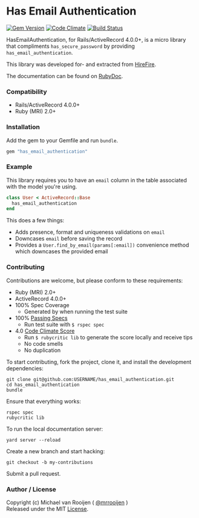 # Has Email Authentication

[![Gem Version](https://badge.fury.io/rb/has_email_authentication.svg)](http://badge.fury.io/rb/has_email_authentication)
[![Code Climate](https://codeclimate.com/github/mrrooijen/has_email_authentication.png)](https://codeclimate.com/github/mrrooijen/has_email_authentication)
[![Build Status](https://travis-ci.org/mrrooijen/has_email_authentication.svg)](https://travis-ci.org/mrrooijen/has_email_authentication)

HasEmailAuthentication, for Rails/ActiveRecord 4.0.0+, is a micro library that compliments `has_secure_password` by providing `has_email_authentication`.

This library was developed for- and extracted from [HireFire].

The documentation can be found on [RubyDoc].


### Compatibility

- Rails/ActiveRecord 4.0.0+
- Ruby (MRI) 2.0+


### Installation

Add the gem to your Gemfile and run `bundle`.

```rb
gem "has_email_authentication"
```


### Example

This library requires you to have an `email` column in the table associated
with the model you're using.

```rb
class User < ActiveRecord::Base
  has_email_authentication
end
```

This does a few things:

- Adds presence, format and uniqueness validations on `email`
- Downcases `email` before saving the record
- Provides a `User.find_by_email(params[:email])`
    convenience method which downcases the provided email


### Contributing

Contributions are welcome, but please conform to these requirements:

- Ruby (MRI) 2.0+
- ActiveRecord 4.0.0+
- 100% Spec Coverage
  - Generated by when running the test suite
- 100% [Passing Specs]
  - Run test suite with `$ rspec spec`
- 4.0 [Code Climate Score]
  - Run `$ rubycritic lib` to generate the score locally and receive tips
  - No code smells
  - No duplication

To start contributing, fork the project, clone it, and install the development dependencies:

```
git clone git@github.com:USERNAME/has_email_authentication.git
cd has_email_authentication
bundle
```

Ensure that everything works:

```
rspec spec
rubycritic lib
```

To run the local documentation server:

```
yard server --reload
```

Create a new branch and start hacking:

```
git checkout -b my-contributions
```

Submit a pull request.


### Author / License

Copyright (c) Michael van Rooijen ( [@mrrooijen] )<br />
Released under the MIT [License].

[@mrrooijen]: https://twitter.com/mrrooijen
[HireFire]: http://hirefire.io
[Passing Specs]: https://travis-ci.org/mrrooijen/has_email_authentication
[Code Climate Score]: https://codeclimate.com/github/mrrooijen/has_email_authentication
[RubyDoc]: http://rubydoc.info/github/mrrooijen/has_email_authentication/master/frames
[License]: https://github.com/mrrooijen/has_email_authentication/blob/master/LICENSE
[RubyGems.org]: https://rubygems.org/gems/has_email_authentication

